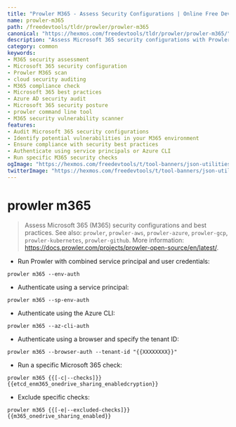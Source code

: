 ```yaml
---
title: "Prowler M365 - Assess Security Configurations | Online Free DevTools by Hexmos"
name: prowler-m365
path: /freedevtools/tldr/prowler/prowler-m365
canonical: "https://hexmos.com/freedevtools/tldr/prowler/prowler-m365/"
description: "Assess Microsoft 365 security configurations with Prowler M365. Identify vulnerabilities and ensure best practices using this command-line tool. Free online tool, no registration required."
category: common
keywords:
- M365 security assessment
- Microsoft 365 security configuration
- Prowler M365 scan
- cloud security auditing
- M365 compliance check
- Microsoft 365 best practices
- Azure AD security audit
- Microsoft 365 security posture
- prowler command line tool
- M365 security vulnerability scanner
features:
- Audit Microsoft 365 security configurations
- Identify potential vulnerabilities in your M365 environment
- Ensure compliance with security best practices
- Authenticate using service principals or Azure CLI
- Run specific M365 security checks
ogImage: "https://hexmos.com/freedevtools/t/tool-banners/json-utilities-banner.png"
twitterImage: "https://hexmos.com/freedevtools/t/tool-banners/json-utilities-banner.png"
---
```


# prowler m365

> Assess Microsoft 365 (M365) security configurations and best practices.
> See also: `prowler`, `prowler-aws`, `prowler-azure`, `prowler-gcp`, `prowler-kubernetes`, `prowler-github`.
> More information: <https://docs.prowler.com/projects/prowler-open-source/en/latest/>.

- Run Prowler with combined service principal and user credentials:

`prowler m365 --env-auth`

- Authenticate using a service principal:

`prowler m365 --sp-env-auth`

- Authenticate using the Azure CLI:

`prowler m365 --az-cli-auth`

- Authenticate using a browser and specify the tenant ID:

`prowler m365 --browser-auth --tenant-id "{{XXXXXXXX}}"`

- Run a specific Microsoft 365 check:

`prowler m365 {{[-c|--checks]}} {{etcd_enm365_onedrive_sharing_enabledcryption}}`

- Exclude specific checks:

`prowler m365 {{[-e|--excluded-checks]}} {{m365_onedrive_sharing_enabled}}`
